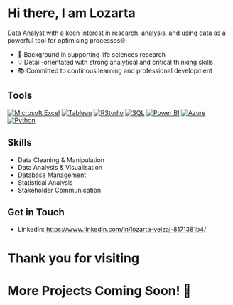 # Hi there, I am Lozarta 

Data Analyst with a keen interest in research, analysis, and using data as a powerful tool for optimising processes🌐

- 🔬 Background in supporting life sciences research 
- 💡 Detail-orientated with strong analytical and critical thinking skills
- 📚 Committed to continous learning and professional development
  
## Tools
[![Microsoft Excel](https://img.shields.io/badge/-Microsoft%20Excel-blue)](https://www.microsoft.com/en-gb/microsoft-365/excel)
[![Tableau](https://img.shields.io/badge/-Tableau-blueviolet)](https://www.tableau.com/en-gb/)
[![RStudio](https://img.shields.io/badge/-RStudio-green)](https://www.rstudio.com/)
[![SQL](https://img.shields.io/badge/-SQL-orange)](https://www.microsoft.com/en-gb/sql-server)
[![Power BI](https://img.shields.io/badge/-Power%20BI-yellow)](https://powerbi.microsoft.com/en-gb/)
[![Azure](https://img.shields.io/badge/-Azure-blue)](https://azure.microsoft.com/en-gb/)
[![Python](https://img.shields.io/badge/-Python-lightgrey)](https://www.python.org/)


## Skills
- Data Cleaning & Manipulation
- Data Analysis & Visualisation
- Database Management
- Statistical Analysis
- Stakeholder Communication

## Get in Touch
- LinkedIn: https://www.linkedin.com/in/lozarta-veizaj-8171381b4/

# Thank you for visiting
# More Projects Coming Soon! 🚀

